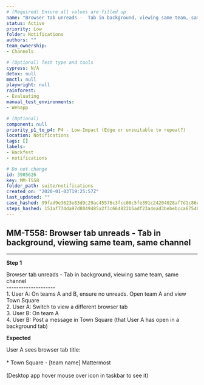 ```yaml
---
# (Required) Ensure all values are filled up
name: "Browser tab unreads -  Tab in background, viewing same team, same channel"
status: Active
priority: Low
folder: Notifications
authors: ""
team_ownership: 
- Channels

# (Optional) Test type and tools
cypress: N/A
detox: null
mmctl: null
playwright: null
rainforest: 
- Evaluating
manual_test_environments: 
- Webapp

# (Optional)
component: null
priority_p1_to_p4: P4 - Low-Impact (Edge or unsuitable to repeat?)
location: Notifications
tags: []
labels: 
- Hackfest
- notifications

# Do not change
id: 3905626
key: MM-T558
folder_path: suite/notifications
created_on: "2020-01-03T19:25:57Z"
last_updated: ""
case_hashed: 99fad9e3623e83d9c29ac45576c3fcc08c5fe391c24204028af7d1c86e603d0c0b294d903959bfe85fd5c696b756be33
steps_hashed: 151af734da97d8049485a2f3c664822b5adf23a4ead3bebebcca675483bf903edc087f00d6bac3fc7b8873797c5d89bc
---
```


## MM-T558: Browser tab unreads - Tab in background, viewing same team, same channel

---

**Step 1**

Browser tab unreads - Tab in background, viewing same team, same channel\
\--------------------\
1\. User A: On teams A and B, ensure no unreads. Open team A and view Town Square\
2\. User A: Switch to view a different browser tab\
3\. User B: On team A\
4\. User B: Post a message in Town Square (that User A has open in a background tab)

**Expected**

User A sees browser tab title:\
\
\* Town Square - \[team name] Mattermost\
\
(Desktop app hover mouse over icon in taskbar to see it)
